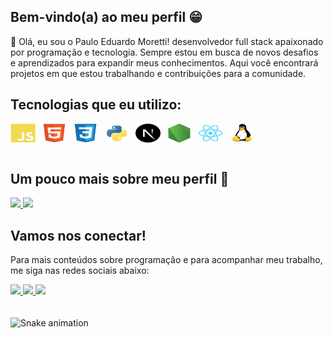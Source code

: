 ## Bem-vindo(a) ao meu perfil 😁

👋 Olá, eu sou o Paulo Eduardo Moretti! desenvolvedor full stack apaixonado por programação e tecnologia. Sempre estou em busca de novos desafios e aprendizados para expandir meus conhecimentos. Aqui você encontrará projetos em que estou trabalhando e contribuições para a comunidade.

## Tecnologias que eu utilizo:
<div style="display: flex; flex-wrap: wrap; gap: 10px;"> 
  <img align="center" alt="JavaScript" height="30" width="40" src="https://raw.githubusercontent.com/devicons/devicon/master/icons/javascript/javascript-plain.svg"> 
  <img align="center" alt="HTML" height="30" width="40" src="https://raw.githubusercontent.com/devicons/devicon/master/icons/html5/html5-original.svg"> 
  <img align="center" alt="CSS" height="30" width="40" src="https://raw.githubusercontent.com/devicons/devicon/master/icons/css3/css3-original.svg"> 
  <img align="center" alt="Python" height="30" width="40" src="https://raw.githubusercontent.com/devicons/devicon/master/icons/python/python-original.svg"> 
  <img align="center" alt="Next.js" height="30" width="40" src="https://raw.githubusercontent.com/devicons/devicon/master/icons/nextjs/nextjs-original.svg"> 
  <img align="center" alt="Node.js" height="30" width="40" src="https://raw.githubusercontent.com/devicons/devicon/master/icons/nodejs/nodejs-original.svg"> 
  <img align="center" alt="React" height="30" width="40" src="https://raw.githubusercontent.com/devicons/devicon/master/icons/react/react-original.svg"> 
  <img align="center" alt="Kali Linux" height="30" width="40" src="https://raw.githubusercontent.com/devicons/devicon/master/icons/linux/linux-original.svg"> 
</div>
<br>

## Um pouco mais sobre meu perfil 🚀 &nbsp;
<div> 
  <a href="https://github.com/paulo-moretti">
    <img height="180em" src="https://github-readme-stats.vercel.app/api?username=paulo-moretti&show_icons=true&theme=tokyonight&include_all_commits=true&count_private=true"/>
    <img height="180em" src="https://github-readme-stats.vercel.app/api/top-langs/?username=paulo-moretti&layout=compact&langs_count=6&theme=tokyonight"/>
  </a> 
</div>

## Vamos nos conectar!
Para mais conteúdos sobre programação e para acompanhar meu trabalho, me siga nas redes sociais abaixo:

<div> 
  <a href="https://www.instagram.com/paulo_eduardo_moretti/profilecard/?igsh=MTYzcHgzNWl4cGdybQ==" target="_blank">
    <img src="https://img.shields.io/badge/-Instagram-%23E4405F?style=for-the-badge&logo=instagram&logoColor=white" target="_blank">
  </a> 
  <a href="mailto:pauloeduardo.sm20@gmail.com" target="_blank">
    <img src="https://img.shields.io/badge/-Gmail-%23333?style=for-the-badge&logo=gmail&logoColor=white" target="_blank">
  </a> 
  <a href="http://linkedin.com/in/paulo-eduardo-moretti-a9845924b" target="_blank">
    <img src="https://img.shields.io/badge/-LinkedIn-%230077B5?style=for-the-badge&logo=linkedin&logoColor=white" target="_blank">
  </a> 
  
</div>
<br>

<br clear="both">

<img src="https://raw.githubusercontent.com/maurodesouza/maurodesouza/output/snake.svg" alt="Snake animation" />
